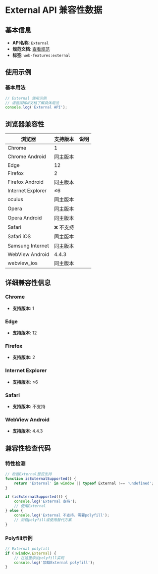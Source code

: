 # External API 兼容性数据

## 基本信息

- **API名称**: `External`
- **规范文档**: [查看规范](https://html.spec.whatwg.org/multipage/obsolete.html#external)
- **标签**: `web-features:external`

## 使用示例

### 基本用法

```javascript
// External 使用示例
// 请查阅MDN文档了解具体用法
console.log('External API');
```

## 浏览器兼容性

| 浏览器 | 支持版本 | 说明 |
|--------|----------|------|
| Chrome | 1 |  |
| Chrome Android | 同主版本 |  |
| Edge | 12 |  |
| Firefox | 2 |  |
| Firefox Android | 同主版本 |  |
| Internet Explorer | ≤6 |  |
| oculus | 同主版本 |  |
| Opera | 同主版本 |  |
| Opera Android | 同主版本 |  |
| Safari | ❌ 不支持 |  |
| Safari iOS | 同主版本 |  |
| Samsung Internet | 同主版本 |  |
| WebView Android | 4.4.3 |  |
| webview_ios | 同主版本 |  |

## 详细兼容性信息

### Chrome

- **支持版本**: 1

### Edge

- **支持版本**: 12

### Firefox

- **支持版本**: 2

### Internet Explorer

- **支持版本**: ≤6

### Safari

- **支持版本**: 不支持

### WebView Android

- **支持版本**: 4.4.3

## 兼容性检查代码

### 特性检测

```javascript
// 检查External是否支持
function isExternalSupported() {
    return 'External' in window || typeof External !== 'undefined';
}

if (isExternalSupported()) {
    console.log('External 支持');
    // 使用External
} else {
    console.log('External 不支持，需要polyfill');
    // 加载polyfill或使用替代方案
}
```

### Polyfill示例

```javascript
// External polyfill
if (!window.External) {
    // 在这里添加polyfill实现
    console.log('加载External polyfill');
}
```

